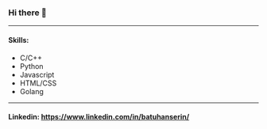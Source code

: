 ### Hi there 👋

------------
#### Skills:
- C/C++
- Python
- Javascript
- HTML/CSS
- Golang

------------
#### Linkedin: https://www.linkedin.com/in/batuhanserin/
<!--
**BatuhanSerin/BatuhanSerin** is a ✨ _special_ ✨ repository because its `README.md` (this file) appears on your GitHub profile.

Here are some ideas to get you started:

- 🔭 I’m currently working on ...
- 🌱 I’m currently learning ...
- 👯 I’m looking to collaborate on ...
- 🤔 I’m looking for help with ...
- 💬 Ask me about ...
- 📫 How to reach me: ...
- 😄 Pronouns: ...
- ⚡ Fun fact: ...
-->
